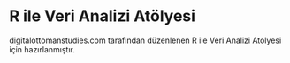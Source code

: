 # R ile Veri Analizi Atölyesi
digitalottomanstudies.com tarafından düzenlenen R ile Veri Analizi Atolyesi için hazırlanmıştır.
